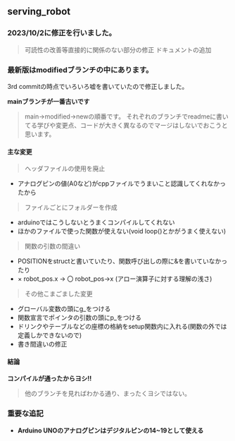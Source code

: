 ## serving_robot

### 2023/10/2に修正を行いました。
> 可読性の改善等直接的に関係のない部分の修正
> ドキュメントの追加


### **最新版はmodifiedブランチの中にあります。**

3rd commitの時点でいろいろ嘘を書いていたので修正しました。

**mainブランチが一番古いです**
> main→modified→newの順番です。
> それぞれのブランチでreadmeに書いてる学びや変更点、コードが大きく異なるのでマージはしないでおこうと思います。


#### 主な変更
> ヘッダファイルの使用を廃止
+ アナログピンの値(A0など)がcppファイルでうまいこと認識してくれなかったから


> ファイルごとにフォルダーを作成
+ arduinoではこうしないとうまくコンパイルしてくれない
+ ほかのファイルで使った関数が使えない(void loop()とかがうまく使えない)


> 関数の引数の間違い
+ POSITIONをstructと書いていたり、関数呼び出しの際に&を書いていなかったり
+ × robot_pos.x → 〇 robot_pos->x (アロー演算子に対する理解の浅さ)


> その他こまごました変更
+ グローバル変数の頭にg_をつける
+ 関数宣言でポインタの引数の頭にp_をつける
+ ドリンクやテーブルなどの座標の格納をsetup関数内に入れる(関数の外では定義しかできないので)
+ 書き間違いの修正



#### 結論
**コンパイルが通ったからヨシ‼**
> 他のブランチを見ればわかる通り、まったくヨシではない。


### 重要な追記
+ **Arduino UNOのアナログピンはデジタルピンの14~19として使える**
